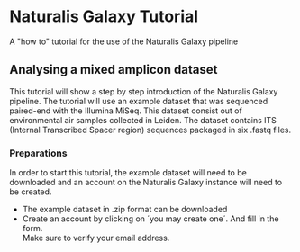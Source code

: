 # Naturalis Galaxy Tutorial
A "how to" tutorial for the use of the Naturalis Galaxy pipeline

## Analysing a mixed amplicon dataset
This tutorial will show a step by step introduction of the Naturalis Galaxy pipeline. The tutorial will use an example dataset that was sequenced paired-end with the Illumina MiSeq. This dataset consist out of environmental air samples collected in Leiden. The dataset contains ITS (Internal Transcribed Spacer region) sequences packaged in six .fastq files.

### Preparations
In order to start this tutorial, the example dataset will need to be downloaded and an account on the Naturalis Galaxy instance will need to be created.
* The example dataset in .zip format can be downloaded
* Create an account by clicking on ´you may create one´. And fill in the form.  
  Make sure to verify your email address.

